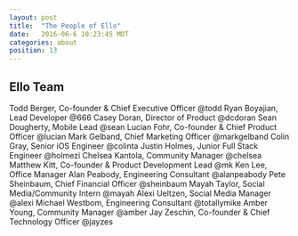 ```yaml
---
layout: post
title:  "The People of Ello"
date:   2016-06-6 10:23:45 MDT
categories: about
position: 13
---
```


## Ello Team

Todd Berger, Co-founder & Chief Executive Officer @todd
Ryan Boyajian, Lead Developer @666
Casey Doran, Director of Product @dcdoran
Sean Dougherty, Mobile Lead @sean
Lucian Fohr, Co-founder & Chief Product Officer @lucian
Mark Gelband, Chief Marketing Officer @markgelband
Colin Gray, Senior iOS Engineer @colinta
Justin Holmes, Junior Full Stack Engineer @holmezi
Chelsea Kantola, Community Manager @chelsea
Matthew Kitt, Co-founder & Product Development Lead @mk
Ken Lee, Office Manager 
Alan Peabody, Engineering Consultant @alanpeabody
Pete Sheinbaum, Chief Financial Officer @sheinbaum
Mayah Taylor, Social Media/Community Intern @mayah
Alexi Ueltzen, Social Media Manager @alexi
Michael Westbom, Engineering Consultant @totallymike
Amber Young, Community Manager @amber
Jay Zeschin, Co-founder & Chief Technology Officer @jayzes

